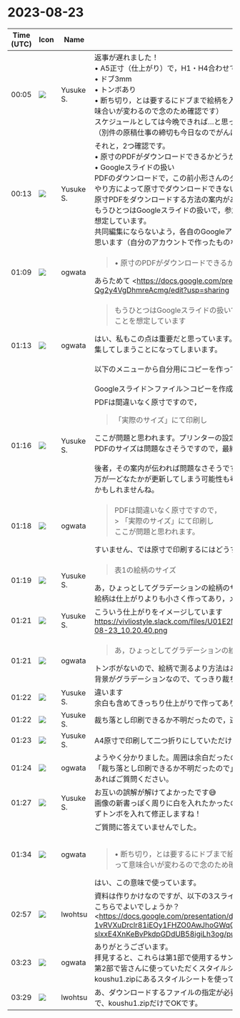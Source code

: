 # 2023-08-23

|Time (UTC)|Icon|Name|Message|
|---|---|---|---|
|00:05|![](https://avatars.slack-edge.com/2020-10-27/1455123835683_dbf567e9fc6aaf7280b1_72.jpg)|Yusuke S.|返事が遅れました！<br>• A5正寸（仕上がり）で，H1・H4合わせてA4（210*297）<br>• ドブ3mm<br>• トンボあり<br>• 断ち切り，とは要するにドブまで絵柄を入れるという意味でいいですよね？（印刷用語は人によって意味合いが変わるので念のため確認です）<br>スケジュールとしては今晩できれば…と思ってます。<br>（別件の原稿仕事の締切も今日なのでがんばります😅 ）|
|00:13|![](https://avatars.slack-edge.com/2020-10-27/1455123835683_dbf567e9fc6aaf7280b1_72.jpg)|Yusuke S.|それと，2つ確認です。<br>• 原寸のPDFがダウンロードできるかどうか<br>• Googleスライドの扱い<br>PDFのダウンロードで，この前小形さんのダウンロードされたものが原寸でなかったと聞きました。<br>やり方によって原寸でダウンロードできないとなるとトラブルになると思うので，できれば参加者の方に原寸PDFをダウンロードする方法の案内があったほうがいいかもと思いました。<br>もうひとつはGoogleスライドの扱いで，参加者それぞれのアカウントにコピーして使っていただくことを想定しています。<br>共同編集にならないよう，各自のGoogleアカウントにコピーしていただくようアナウンスいただければと思います（自分のアカウントで作ったものなので他の方からどのように見えているかわからず…）。|
|01:09|![](https://avatars.slack-edge.com/2019-11-22/845042642576_070441337abaca9fb7b3_72.png)|ogwata|<blockquote>• 原寸のPDFがダウンロードできるかどうか</blockquote>あらためて <https://docs.google.com/presentation/d/1E_vAdR-x9MTHbqh7w-f2vxEasr-Qg2y4VgDhmreAcmg/edit?usp=sharing|A5 表紙雛形 右綴じ> を、以下のメニューから出力しました。<br>ファイル＞ダウンロード＞PDFドキュメント<br><br>これをAcrobatから「実際のサイズ」にて印刷し計測したところ、やはり表1の絵柄のサイズがおよそ137㎜×198㎜になります。<br><br>ダウンロードしたデータを添付します。もしかしたら私が勘違いしているのかもしれません。ご確認いただけないでしょうか。<br>https://vivliostyle.slack.com/files/UJS3RCS86/F05P4AEDXLL/a5__________________________-1.pdf<br>https://vivliostyle.slack.com/files/UJS3RCS86/F05P1ST3W2E/a5_______________________|
|01:13|![](https://avatars.slack-edge.com/2019-11-22/845042642576_070441337abaca9fb7b3_72.png)|ogwata|<blockquote>もうひとつはGoogleスライドの扱いで，参加者それぞれのアカウントにコピーして使っていただくことを想定しています</blockquote>はい、私もこの点は重要だと思っています。事前にこれを参加者へ知らせないと、1つのデータを皆で編集してしまうことになってしまいます。<br><br>以下のメニューから自分用にコピーを作って使っていただこうと思います。<br><br>Googleスライド＞ファイル＞コピーを作成＞プレゼンテーション全体|
|01:16|![](https://avatars.slack-edge.com/2020-10-27/1455123835683_dbf567e9fc6aaf7280b1_72.jpg)|Yusuke S.|PDFは間違いなく原寸ですので，<br><blockquote>「実際のサイズ」にて印刷し</blockquote>ここが問題と思われます。プリンターの設定か，Actobat側の設定ではないでしょうか？<br>PDFのサイズは問題なさそうですので，最終的には欧文印刷さんに確認いただいて…で良さそうです<br><br>後者，その案内が伝われば問題なさそうです。<br>万が一どなたかが更新してしまう可能性も考慮して，念のため別で複製してバックアップがあってもいいかもしれませんね。|
|01:18|![](https://avatars.slack-edge.com/2019-11-22/845042642576_070441337abaca9fb7b3_72.png)|ogwata|<blockquote>PDFは間違いなく原寸ですので，<br>&gt; 「実際のサイズ」にて印刷し<br>ここが問題と思われます。</blockquote>すいません、では原寸で印刷するにはどうすればよいのでしょう？|
|01:19|![](https://avatars.slack-edge.com/2020-10-27/1455123835683_dbf567e9fc6aaf7280b1_72.jpg)|Yusuke S.|<blockquote>表1の絵柄のサイズ</blockquote>あ，ひょっとしてグラデーションの絵柄のサイズを計っていますか？<br>絵柄は仕上がりよりも小さく作ってあり，メディアサイズ全部含めてA4正寸になっていはずです|
|01:21|![](https://avatars.slack-edge.com/2020-10-27/1455123835683_dbf567e9fc6aaf7280b1_72.jpg)|Yusuke S.|こういう仕上がりをイメージしています<br>https://vivliostyle.slack.com/files/U01E2MFM648/F05NZ0V3PRB/____________________________2023-08-23_10.20.40.png|
|01:21|![](https://avatars.slack-edge.com/2019-11-22/845042642576_070441337abaca9fb7b3_72.png)|ogwata|<blockquote>あ，ひょっとしてグラデーションの絵柄のサイズを計っていますか？</blockquote>トンボがないので、絵柄で測るより方法はありません。<br>背景がグラデーションなので、てっきり裁ち切りと思ったのですが、違ったのでしょうか？|
|01:22|![](https://avatars.slack-edge.com/2020-10-27/1455123835683_dbf567e9fc6aaf7280b1_72.jpg)|Yusuke S.|違います<br>余白も含めてきっちり仕上がりで作ってありました|
|01:22|![](https://avatars.slack-edge.com/2020-10-27/1455123835683_dbf567e9fc6aaf7280b1_72.jpg)|Yusuke S.|裁ち落とし印刷できるか不明だったので，逃げを作ったつもりです|
|01:23|![](https://avatars.slack-edge.com/2020-10-27/1455123835683_dbf567e9fc6aaf7280b1_72.jpg)|Yusuke S.|A4原寸で印刷して二つ折りにしていただければ，そのまま製本される表紙になるイメージです|
|01:24|![](https://avatars.slack-edge.com/2019-11-22/845042642576_070441337abaca9fb7b3_72.png)|ogwata|ようやく分かりました。周囲は余白だったのですね……。<br>「裁ち落とし印刷できるか不明だったので」とのことですが、裁ち切りは普通にできます。他に不明点があればご質問ください。|
|01:27|![](https://avatars.slack-edge.com/2020-10-27/1455123835683_dbf567e9fc6aaf7280b1_72.jpg)|Yusuke S.|お互いの誤解が解けてよかったです😅<br>画像の新書っぽく周りに白を入れたかったので断ち切りのデザインにはしてなかったのですが，とりあえずトンボを入れて修正しますね！|
|01:34|![](https://avatars.slack-edge.com/2019-11-22/845042642576_070441337abaca9fb7b3_72.png)|ogwata|ご質問に答えていませんでした。<br><br><blockquote>• 断ち切り，とは要するにドブまで絵柄を入れるという意味でいいですよね？（印刷用語は人によって意味合いが変わるので念のため確認です）</blockquote>はい、この意味で使っています。|
|02:57|![](https://secure.gravatar.com/avatar/6a1342affe7c337c61db338b633abef3.jpg?s=72&d=https%3A%2F%2Fa.slack-edge.com%2Fdf10d%2Fimg%2Favatars%2Fava_0024-72.png)|lwohtsu|資料は作りかけなのですが、以下の3スライド目にサンプルのダウンロードリンクがあります。<br>こちらでよいでしょうか？<br><https://docs.google.com/presentation/d/e/2PACX-1vRVXuDrclr81iEOy1FHZO0AwJhoGWq0OD3mzq7_1WmJEG0W-sIxxE4XnKeBvPkdpGDdUB58igiLh3og/pub?start=false&amp;loop=false&amp;delayms=3000|https://docs.google.com/presentation/d/e/2PACX-1vRVXuDrclr81iEOy1FHZO0AwJhoGWq0OD3mz[…]BvPkdpGDdUB58igiLh3og/pub?start=false&amp;loop=false&amp;delayms=3000><br><br>サンプルファイルのみは、以下からダウンロードできます。<br><https://github.com/libroworks/CSSkumihan_freeformats/releases/tag/course>|
|03:23|![](https://avatars.slack-edge.com/2019-11-22/845042642576_070441337abaca9fb7b3_72.png)|ogwata|ありがとうございます。<br>拝見すると、これらは第1部で使用するサンプルのように見えます。<br>第2部で皆さんに使っていただくスタイルシートはどうしましょう。<br>koushu1.zipにあるスタイルシートを使っていただきますか？|
|03:29|![](https://secure.gravatar.com/avatar/6a1342affe7c337c61db338b633abef3.jpg?s=72&d=https%3A%2F%2Fa.slack-edge.com%2Fdf10d%2Fimg%2Favatars%2Fava_0024-72.png)|lwohtsu|あ、ダウンロードするファイルの指定が必要でしたね。Source codeはGitHubが勝手に追加しているもので、koushu1.zipだけでOKです。|
